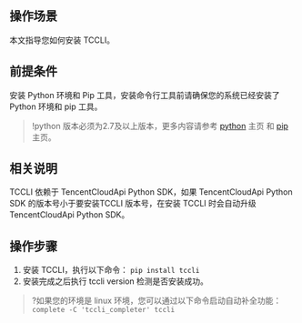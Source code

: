 ## 操作场景
本文指导您如何安装 TCCLI。


## 前提条件
安装 Python 环境和 Pip 工具，安装命令行工具前请确保您的系统已经安装了 Python 环境和 pip 工具。

>!python 版本必须为2.7及以上版本，更多内容请参考 [python](https://www.python.org/) 主页 和 [pip](https://pypi.org/project/pip/) 主页。

## 相关说明
TCCLI 依赖于 TencentCloudApi Python SDK，如果 TencentCloudApi Python SDK 的版本号小于要安装TCCLI 版本号，在安装 TCCLI 时会自动升级 TencentCloudApi Python SDK。


## 操作步骤
1. 安装 TCCLI，执行以下命令：
`pip install tccli`
2. 安装完成之后执行 tccli version 检测是否安装成功。
>?如果您的环境是 linux 环境，您可以通过以下命令启动自动补全功能：
`complete -C 'tccli_completer' tccli`
